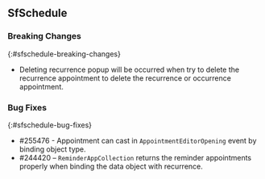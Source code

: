 ## SfSchedule

### Breaking Changes
{:#sfschedule-breaking-changes}

* Deleting recurrence popup will be occurred when try to delete the recurrence appointment to delete the recurrence or occurrence appointment.

### Bug Fixes
{:#sfschedule-bug-fixes}

* \#255476 - Appointment can cast in `AppointmentEditorOpening` event by binding object type.
* \#244420 – `ReminderAppCollection` returns the reminder appointments properly when binding the data object with recurrence.